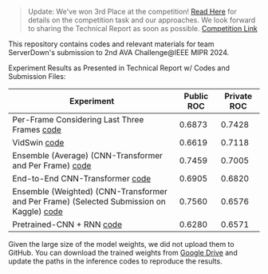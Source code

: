 > Update: We've won 3rd Place at the competition! [Read Here](./ServerDown%20Presentation%20-%202nd%20AVA%20Challenge@IEEE%20MIPR%20%202024.pdf) for details on the competition task and our approaches. We look forward to sharing the Technical Report as soon as possible. [Competition Link](https://sites.google.com/view/2rd-ava-challenge/ava-challenge)

This repository contains codes and relevant materials for team ServerDown's submission to 2nd AVA Challenge@IEEE MIPR 2024.

Experiment Results as Presented in Technical Report w/ Codes and Submission Files:

| Experiment                                                                                                                           | Public ROC | Private ROC |
| ------------------------------------------------------------------------------------------------------------------------------------ | ---------- | ----------- |
| Per-Frame Considering Last Three Frames [code](./per-frame-cnn/)                                           | 0.6873     | 0.7428      |
| VidSwin [code](./VidSwin/)                                         | 0.6619     | 0.7118      |
| Ensemble (Average) (CNN-Transformer and Per Frame) [code](./ensemble-script/)                                                                                  | 0.7459     | 0.7005      |
| End-to-End CNN-Transformer [code](./e2e-cnn-transformer/)                                           | 0.6905     | 0.6820      |
| Ensemble (Weighted) (CNN-Transformer and Per Frame) (Selected Submission on Kaggle) [code](./ensemble-script/) | 0.7560     | 0.6576      |
| Pretrained-CNN + RNN [code](./pretrained-cnn-rnn/)                                                         | 0.6280     | 0.6571      |

Given the large size of the model weights, we did not upload them to GitHub. You can download the trained weights from [Google Drive](https://drive.google.com/drive/folders/1Daqk3htA5xQcGdkq-Me314fJHKSVetez?usp=sharing) and update the paths in the inference codes to reproduce the results. 